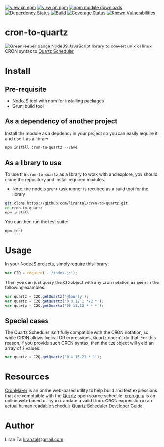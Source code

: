 [![view on npm](http://img.shields.io/npm/v/cron-to-quartz.svg)](https://www.npmjs.org/package/cron-to-quartz)
[![view on npm](http://img.shields.io/npm/l/cron-to-quartz.svg)](https://www.npmjs.org/package/cron-to-quartz)
[![npm module downloads](http://img.shields.io/npm/dt/cron-to-quartz.svg)](https://www.npmjs.org/package/cron-to-quartz)
[![Dependency Status](https://david-dm.org/lirantal/cron-to-quartz.svg)](https://david-dm.org/lirantal/cron-to-quartz)
[![Build](https://travis-ci.org/lirantal/cron-to-quartz.svg?branch=master)](https://travis-ci.org/lirantal/cron-to-quartz)
[![Coverage Status](https://coveralls.io/repos/github/lirantal/cron-to-quartz/badge.svg?branch=master)](https://coveralls.io/github/lirantal/cron-to-quartz?branch=master)
[![Known Vulnerabilities](https://snyk.io/test/github/lirantal/cron-to-quartz/badge.svg)](https://snyk.io/test/github/lirantal/cron-to-quartz)

# cron-to-quartz

[![Greenkeeper badge](https://badges.greenkeeper.io/lirantal/cron-to-quartz.svg)](https://greenkeeper.io/)
NodeJS JavaScript library to convert unix or linux CRON syntax to [Quartz Scheduler](http://www.quartz-scheduler.org)


# Install

## Pre-requisite 

* NodeJS tool with npm for installing packages
* Grunt build tool

## As a dependency of another project
Install the module as a depdency in your project so you can easily require it and use it as a library

```javascript
npm install cron-to-quartz --save
```

## As a library to use
To use the `cron-to-quartz` as a library to work with and explore, you should clone the repository and install required modules.
* Note: the nodejs `grunt` task runner is required as a build tool for the library

```bash
git clone https://github.com/lirantal/cron-to-quartz.git
cd cron-to-quartz
npm install
```

You can then run the test suite:
```bash
npm test
```

# Usage

In your NodeJS projects, simply require this library:

```javascript
var C2Q = require('../index.js');
```

Then you can just query the `C2Q` object with any cron notation as seen in the following examples:

```javascript
var quartz = C2Q.getQuartz('@hourly');
var quartz = C2Q.getQuartz('0 0,12 1 */2 *');
var quartz = C2Q.getQuartz('00 11,13 * * *');
```

## Special cases
The Quartz Scheduler isn't fully compatible with the CRON notation, so while CRON allows logical OR expressions, Quartz doesn't do that. For this reason, if you provide such CRON syntax, then the `C2Q` object will yield an array of 2 values:

```javascript
var quartz = C2Q.getQuartz('0 4 15-21 * 1');
```


# Resources
[CronMaker](http://www.cronmaker.com) is an online web-based utility to help build and test expressions that are comptaible with the [Quartz](http://www.quartz-scheduler.org) open source schedule.
[cron.guru](http://crontab.guru) is an online web-based utility to translate a valid Linux CRON expression to an actual human readable schedule
[Quartz Scheduler Developer Guide](https://quartz-scheduler.org/generated/2.2.2/pdf/Quartz_Scheduler_Developer_Guide.pdf)

# Author
Liran Tal <liran.tal@gmail.com>
